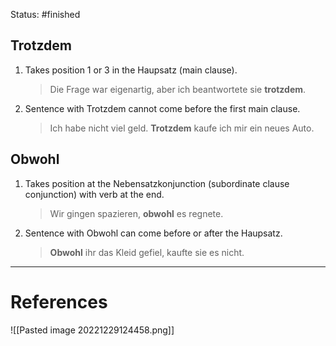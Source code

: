 Status: #finished 

## Trotzdem
1. Takes position 1 or 3 in the Haupsatz (main clause).
	> Die Frage war eigenartig, aber ich beantwortete sie **trotzdem**.
 2. Sentence with Trotzdem cannot come before the first main clause.
	> Ich habe nicht viel geld. **Trotzdem** kaufe ich mir ein neues Auto.
## Obwohl
1. Takes position at the Nebensatzkonjunction (subordinate clause conjunction) with verb at the end. 
	>  Wir gingen spazieren, **obwohl** es regnete.
2. Sentence with Obwohl can come before or after the Haupsatz.
	> **Obwohl** ihr das Kleid gefiel, kaufte sie es nicht.




---
# References

![[Pasted image 20221229124458.png]]